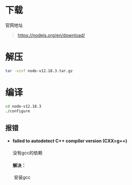 # 下载 

官网地址

> https://nodejs.org/en/download/

# 解压

```bash
tar -xzvf node-v12.18.3.tar.gz
```

# 编译

```bash
cd node-v12.18.3
./configure
```

## 报错

- #### failed to autodetect C++ compiler version (CXX=g++)

    没有gcc的依赖

    #### 解决：

    ​	安装gcc

    